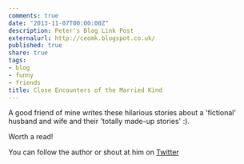 ```yaml
---
comments: true
date: "2013-11-07T00:00:00Z"
description: Peter's Blog Link Post
externalurl: http://ceomk.blogspot.co.uk/
published: true
share: true
tags:
- blog
- funny
- friends
title: Close Encounters of the Married Kind
---
```


A good friend of mine writes these hilarious stories about a 'fictional' husband and wife and their 'totally made-up stories' :). 

Worth a read!

You can follow the author or shout at him on [Twitter](https://twitter.com/abijango)